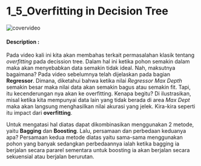 # 1_5_Overfitting in Decision Tree

![covervideo](http://bit.ly/makeaicovervideo)

#### **Description :**

Pada video kali ini kita akan membahas terkait permasalahan klasik tentang *overfitting* pada decission tree. Dalam hal ini ketika pohon semakin dalam maka akan menyebabkan data semakin tidak ideal. Nah, maksutnya bagaimana? Pada video sebelumnya telah dijelaskan pada bagian **Regressor**. Dimana, diketahui bahwa ketika nilai *Regressor Max Depth* semakin besar maka nilai data akan semakin bagus atau semakin fit. Tapi, itu kecenderungan nya akan ke overfitting. Kenapa begitu? Di ilustrasikan, misal ketika kita mempunyai data lain yang tidak berada di area *Max Dept* maka akan langsung menghasilkan nilai akurasi yang jelek. Kira-kira seperti itu impact dari **overfitting**.

Untuk mengatasi hal diatas dapat dikombinasikan menggunakan 2 metode, yaitu **Bagging** dan **Boosting**. Lalu, persamaan dan perbedaan keduanya apa? Persamaan kedua metode diatas yaitu sama-sama menggunakan pohon yang banyak sedangkan perbedaannya ialah ketika bagging ia berjalan secara pararel sementara untuk boosting ia akan berjalan secara sekuensial atau berjalan berurutan. 